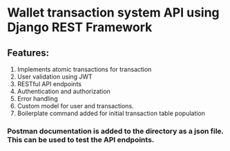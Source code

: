 # Wallet transaction system API using Django REST Framework

## Features:
1. Implements atomic transactions for transaction
2. User validation using JWT
3. RESTful API endpoints
4. Authentication and authorization
5. Error handling
6. Custom model for user and transactions.
7. Boilerplate command added for initial transaction table population

### Postman documentation is added to the directory as a json file. This can be used to test the API endpoints.